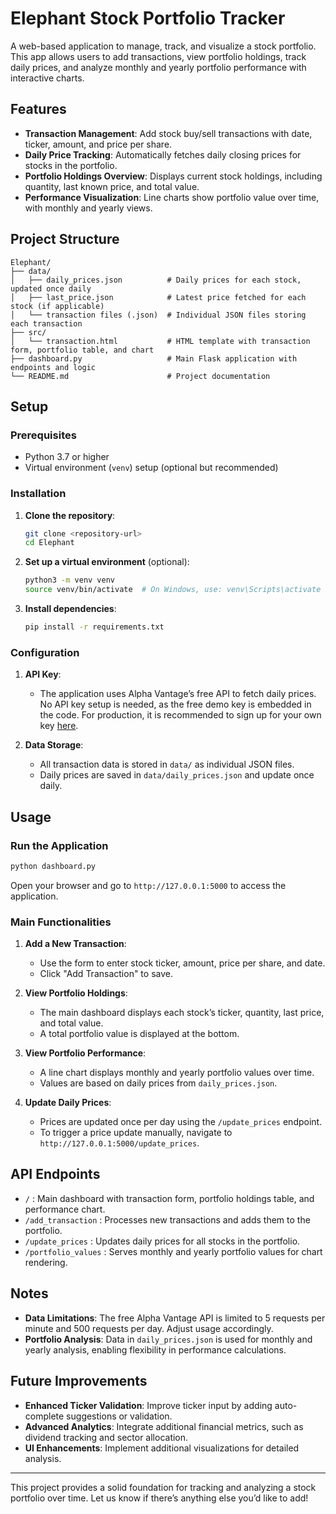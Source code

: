 
# Elephant Stock Portfolio Tracker

A web-based application to manage, track, and visualize a stock portfolio. This app allows users to add transactions, view portfolio holdings, track daily prices, and analyze monthly and yearly portfolio performance with interactive charts.

## Features

- **Transaction Management**: Add stock buy/sell transactions with date, ticker, amount, and price per share.
- **Daily Price Tracking**: Automatically fetches daily closing prices for stocks in the portfolio.
- **Portfolio Holdings Overview**: Displays current stock holdings, including quantity, last known price, and total value.
- **Performance Visualization**: Line charts show portfolio value over time, with monthly and yearly views.

## Project Structure

```
Elephant/
├── data/
│   ├── daily_prices.json          # Daily prices for each stock, updated once daily
│   ├── last_price.json            # Latest price fetched for each stock (if applicable)
│   └── transaction files (.json)  # Individual JSON files storing each transaction
├── src/
│   └── transaction.html           # HTML template with transaction form, portfolio table, and chart
├── dashboard.py                   # Main Flask application with endpoints and logic
└── README.md                      # Project documentation
```

## Setup

### Prerequisites

- Python 3.7 or higher
- Virtual environment (`venv`) setup (optional but recommended)

### Installation

1. **Clone the repository**:

   ```bash
   git clone <repository-url>
   cd Elephant
   ```

2. **Set up a virtual environment** (optional):

   ```bash
   python3 -m venv venv
   source venv/bin/activate  # On Windows, use: venv\Scripts\activate
   ```

3. **Install dependencies**:

   ```bash
   pip install -r requirements.txt
   ```

### Configuration

1. **API Key**:
   - The application uses Alpha Vantage’s free API to fetch daily prices. No API key setup is needed, as the free demo key is embedded in the code. For production, it is recommended to sign up for your own key [here](https://www.alphavantage.co/support/#api-key).

2. **Data Storage**:
   - All transaction data is stored in `data/` as individual JSON files.
   - Daily prices are saved in `data/daily_prices.json` and update once daily.

## Usage

### Run the Application

```bash
python dashboard.py
```

Open your browser and go to `http://127.0.0.1:5000` to access the application.

### Main Functionalities

1. **Add a New Transaction**:
   - Use the form to enter stock ticker, amount, price per share, and date.
   - Click "Add Transaction" to save.

2. **View Portfolio Holdings**:
   - The main dashboard displays each stock’s ticker, quantity, last price, and total value.
   - A total portfolio value is displayed at the bottom.

3. **View Portfolio Performance**:
   - A line chart displays monthly and yearly portfolio values over time.
   - Values are based on daily prices from `daily_prices.json`.

4. **Update Daily Prices**:
   - Prices are updated once per day using the `/update_prices` endpoint.
   - To trigger a price update manually, navigate to `http://127.0.0.1:5000/update_prices`.

## API Endpoints

- `/` : Main dashboard with transaction form, portfolio holdings table, and performance chart.
- `/add_transaction` : Processes new transactions and adds them to the portfolio.
- `/update_prices` : Updates daily prices for all stocks in the portfolio.
- `/portfolio_values` : Serves monthly and yearly portfolio values for chart rendering.

## Notes

- **Data Limitations**: The free Alpha Vantage API is limited to 5 requests per minute and 500 requests per day. Adjust usage accordingly.
- **Portfolio Analysis**: Data in `daily_prices.json` is used for monthly and yearly analysis, enabling flexibility in performance calculations.

## Future Improvements

- **Enhanced Ticker Validation**: Improve ticker input by adding auto-complete suggestions or validation.
- **Advanced Analytics**: Integrate additional financial metrics, such as dividend tracking and sector allocation.
- **UI Enhancements**: Implement additional visualizations for detailed analysis.

---

This project provides a solid foundation for tracking and analyzing a stock portfolio over time. Let us know if there’s anything else you’d like to add!
